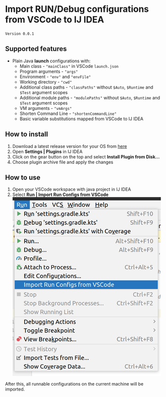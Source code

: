 # Import RUN/Debug configurations from VSCode to IJ IDEA

`Version 0.0.1`

## Supported features
* Plain Java **launch** configurations with:
  * Main class - `"mainClass"` in VSCode `launch.json`
  * Program arguments - `"args"`
  * Environment - `"env"` and `"envFile"`
  * Working directory - `"cwd"`
  * Additional class paths - `"classPaths"` without `$Auto`, `$Runtime` and `$Test` argument scopes
  * Additional module paths - `"modulePaths"` without `$Auto`, `$Runtime` and `$Test` argument scopes
  * VM arguments - `"vmArgs"`
  * Shorten Command Line - `"shortenCommandLine"`
  * Basic variable substitutions mapped from VSCode to IJ IDEA

## How to install
1. Download a latest release version for your OS from [here](https://github.com/SuduIDE/ij-vscode-run-config/releases)
2. Open **Settings | Plugins** in IJ IDEA
3. Click on the gear button on the top and select **Install Plugin from Disk...**
4. Choose plugin archive file and apply the changes

## How to use
1. Open your VSCode workspace with java project in IJ IDEA
2. Select **Run | Import Run Configs from VSCode** ![img.png](img.png)

After this, all runnable configurations on the current machine will be imported.

